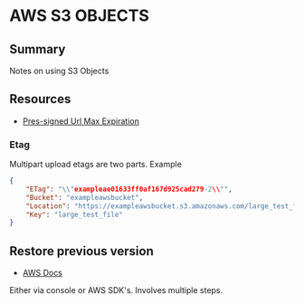# AWS S3 OBJECTS

## Summary

Notes on using S3 Objects

## Resources

- [Pres-signed Url Max Expiration](https://aws.amazon.com/premiumsupport/knowledge-center/presigned-url-s3-bucket-expiration/)

### Etag

Multipart upload etags are two parts. Example

```json
{
    "ETag": "\\"exampleae01633ff0af167d925cad279-2\\"",
    "Bucket": "exampleawsbucket",
    "Location": "https://exampleawsbucket.s3.amazonaws.com/large_test_file",
    "Key": "large_test_file"
}
```

## Restore previous version
- [AWS Docs](https://docs.aws.amazon.com/AmazonS3/latest/userguide/RestoringPreviousVersions.html)

Either via console or AWS SDK's. Involves multiple steps.
